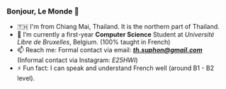 ### Bonjour, Le Monde 👋

<!--
**paopaomc/paopaomc** is a ✨ _special_ ✨ repository because its `README.md` (this file) appears on your GitHub profile.

Here are some ideas to get you started:

-->

<!-- - 🔭 I’m currently working on ... -->
- 🇹🇭 I'm from Chiang Mai, Thailand. It is the northern part of Thailand.
- 🌱 I’m currently a first-year **Computer Science** Student at *Université Libre de Bruxelles*, Belgium. (100% taught in French)
- 📫 Reach me: Formal contact via email: ***th.suphon@gmail.com*** (Informal contact via Instagram: *E25HWI*)
- ⚡ Fun fact: I can speak and understand French well (around B1 - B2 level).

